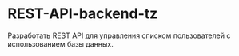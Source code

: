 # REST-API-backend-tz
 Разработать REST API для управления списком пользователей с использованием базы данных.
